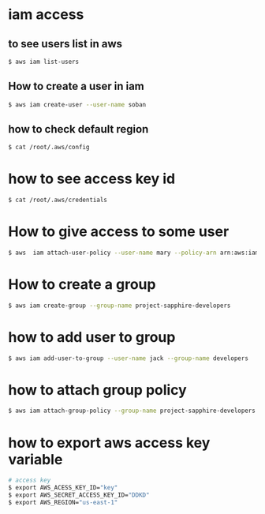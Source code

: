 # iam access
## to see users list in aws
```bash
$ aws iam list-users
```
## How to create a user in iam
```bash
$ aws iam create-user --user-name soban
```
## how to check default region
```bash
$ cat /root/.aws/config
```
# how to see access key id
```bash
$ cat /root/.aws/credentials
```
# How to give access to some user 
```bash
$ aws  iam attach-user-policy --user-name mary --policy-arn arn:aws:iam::aws:policy/AdministratorAccess
```
# How to create a group 
```bash
$ aws iam create-group --group-name project-sapphire-developers
```
# how to add user to group
```bash
$ aws iam add-user-to-group --user-name jack --group-name developers
```
# how to attach group policy
```bash
$ aws iam attach-group-policy --group-name project-sapphire-developers --policy-arn arn:aws:iam::aws:policy/AmazonEC2FullAccess
```
# how to export aws access key variable
```bash
# access key
$ export AWS_ACESS_KEY_ID="key"
$ export AWS_SECRET_ACCESS_KEY_ID="DDKD"
$ export AWS_REGION="us-east-1"